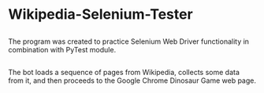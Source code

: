 # Wikipedia-Selenium-Tester

##
The program was created to practice Selenium Web Driver functionality in combination with PyTest module. 

##
The bot loads a sequence of pages from Wikipedia, collects some data from it, and then proceeds to the Google Chrome Dinosaur Game web page.
